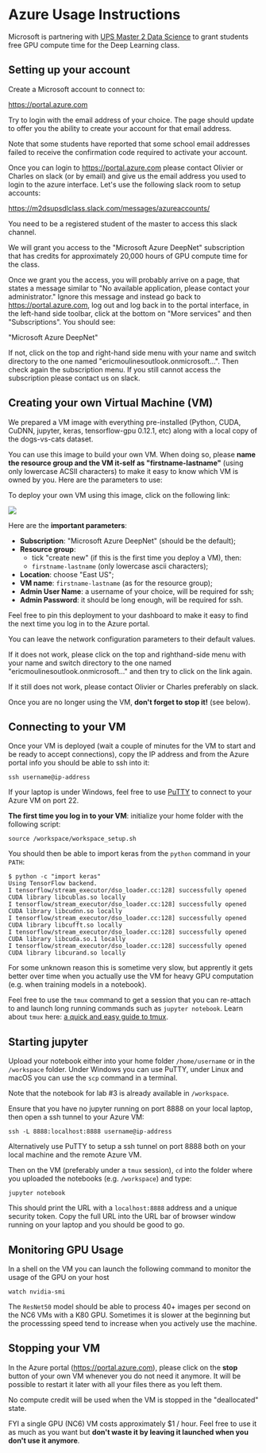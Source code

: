 # Azure Usage Instructions

Microsoft is partnering with [UPS Master 2 Data Science](
http://datascience-x-master-paris-saclay.fr/) to grant students
free GPU compute time for the Deep Learning class.

## Setting up your account

Create a Microsoft account to connect to:

https://portal.azure.com

Try to login with the email address of your choice. The page should
update to offer you the ability to create your account for that email
address.

Note that some students have reported that some school email addresses
failed to receive the confirmation code required to activate your
account.

Once you can login to https://portal.azure.com please contact Olivier or
Charles on slack (or by email) and give us the email address you used to
login to the azure interface. Let's use the following slack room to
setup accounts:

https://m2dsupsdlclass.slack.com/messages/azureaccounts/

You need to be a registered student of the master to access this slack
channel.

We will grant you access to the "Microsoft Azure DeepNet" subscription
that has credits for approximately 20,000 hours of GPU compute time for
the class.

Once we grant you the access, you will probably arrive on a page, that
states a message similar to "No available application, please contact
your administrator." Ignore this message and instead go back to
https://portal.azure.com, log out and log back in to the portal
interface, in the left-hand side toolbar, click at the bottom on "More
services" and then "Subscriptions". You should see:

"Microsoft Azure DeepNet"

If not, click on the top and right-hand side menu with your name and
switch directory to the one named "ericmoulinesoutlook.onmicrosoft...".
Then check again the subscription menu. If you still cannot access the
subscription please contact us on slack.


## Creating your own Virtual Machine (VM)

We prepared a VM image with everything pre-installed (Python, CUDA,
CuDNN, jupyter, keras, tensorflow-gpu 0.12.1, etc) along with a local
copy of the dogs-vs-cats dataset.

You can use this image to build your own VM. When doing so, please
**name the resource group and the VM it-self as "firstname-lastname"**
(using only lowercase ACSII characters) to make it easy to know which VM
is owned by you. Here are the parameters to use:

To deploy your own VM using this image, click on the following link:

<a href="https://portal.azure.com/#create/Microsoft.Template/uri/https%3A%2F%2Fraw.githubusercontent.com%2Fm2dsupsdlclass%2Fazure-deployment%2Fmaster%2Fazuredeploy.json" target="_blank">
    <img src="http://azuredeploy.net/deploybutton.png"/>
</a>

Here are the **important parameters**:

- **Subscription**: "Microsoft Azure DeepNet" (should be the default);
- **Resource group**:
  - tick "create new" (if this is the first time you deploy a VM), then:
  - `firstname-lastname` (only lowercase ascii characters);
- **Location**: choose "East US";
- **VM name**: `firstname-lastname` (as for the resource group);
- **Admin User Name**: a username of your choice, will be required for ssh;
- **Admin Password**: it should be long enough, will be required for ssh.

Feel free to pin this deployment to your dashboard to make it easy to
find the next time you log in to the Azure portal.

You can leave the network configuration parameters to their default
values.

If it does not work, please click on the top and righthand-side menu
with your name and switch directory to the one named
"ericmoulinesoutlook.onmicrosoft..." and then try to click on the link
again.

If it still does not work, please contact Olivier or Charles preferably
on slack.

Once you are no longer using the VM, **don't forget to stop it!** (see
below).


## Connecting to your VM

Once your VM is deployed (wait a couple of minutes for the VM to start
and be ready to accept connections), copy the IP address and from the
Azure portal info you should be able to ssh into it:

    ssh username@ip-address

If your laptop is under Windows, feel free to use
[PuTTY](http://www.chiark.greenend.org.uk/~sgtatham/putty/) to connect
to your Azure VM on port 22.

**The first time you log in to your VM**: initialize your home folder
with the following script:

    source /workspace/workspace_setup.sh

You should then be able to import keras from the `python` command in
your `PATH`:

    $ python -c "import keras"
    Using TensorFlow backend.
    I tensorflow/stream_executor/dso_loader.cc:128] successfully opened CUDA library libcublas.so locally
    I tensorflow/stream_executor/dso_loader.cc:128] successfully opened CUDA library libcudnn.so locally
    I tensorflow/stream_executor/dso_loader.cc:128] successfully opened CUDA library libcufft.so locally
    I tensorflow/stream_executor/dso_loader.cc:128] successfully opened CUDA library libcuda.so.1 locally
    I tensorflow/stream_executor/dso_loader.cc:128] successfully opened CUDA library libcurand.so locally

For some unknown reason this is sometime very slow, but apprently it
gets better over time when you actually use the VM for heavy GPU
computation (e.g. when training models in a notebook).

Feel free to use the `tmux` command to get a session that you can
re-attach to and launch long running commands such as `jupyter
notebook`. Learn about `tmux` here: [a quick and easy guide to tmux](
http://www.hamvocke.com/blog/a-quick-and-easy-guide-to-tmux/).

## Starting jupyter

Upload your notebook either into your home folder `/home/username` or in
the `/workspace` folder. Under Windows you can use PuTTY, under Linux
and macOS you can use the `scp` command in a terminal.

Note that the notebook for lab #3 is already available in `/workspace`.

Ensure that you have no jupyter running on port 8888 on your local
laptop, then open a ssh tunnel to your Azure VM:

    ssh -L 8888:localhost:8888 username@ip-address

Alternatively use PuTTY to setup a ssh tunnel on port 8888 both on your
local machine and the remote Azure VM.

Then on the VM (preferably under a `tmux` session), `cd` into the folder
where you uploaded the notebooks (e.g. `/workspace`) and type:

    jupyter notebook

This should print the URL with a `localhost:8888` address and a unique
security token. Copy the full URL into the URL bar of browser window
running on your laptop and you should be good to go.


## Monitoring GPU Usage

In a shell on the VM you can launch the following command to monitor the
usage of the GPU on your host

    watch nvidia-smi

The `ResNet50` model should be able to process 40+ images per second on
the NC6 VMs with a K80 GPU. Sometimes it is slower at the beginning but
the processsing speed tend to increase when you actively use the
machine.

## Stopping your VM

In the Azure portal (https://portal.azure.com), please click on the
**stop** button of your own VM whenever you do not need it anymore. It
will be possible to restart it later with all your files there as you
left them.

No compute credit will be used when the VM is stopped in the
"deallocated" state.

FYI a single GPU (NC6) VM costs approximately $1 / hour. Feel free to
use it as much as you want but **don't waste it by leaving it launched
when you don't use it anymore**.
